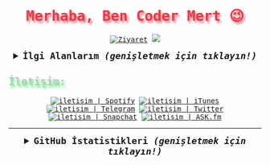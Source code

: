 <samp>
  <h1 align="center" style="color:#e63946;text-shadow: 3px 4px 4px rgba(205, 50, 70, 0.7);">Merhaba, Ben Coder Mert 😉</h1>

  <p align="center">
    <a href=""><img src="https://visitor-badge.laobi.icu/badge?page_id=codermert" alt="Ziyaret"></a>
  <a target="" href="https://t.me/codermert"><img src="https://img.shields.io/badge/%E2%98%95%EF%B8%8F-UPO%20MARKT%20CEO%20-d91623"></a>

  </p>

  <details align="center">
    <summary style="font-weight: bold; font-size: 18px">
      <b>İlgi Alanlarım</b>
      <i>(genişletmek için tıklayın!)</i>
    </summary>

  ![Android](https://img.shields.io/badge/android-cD1?style=for-the-badge&logo=android&logoColor=01060a&color=4495d4)
  ![Facebook API](https://img.shields.io/badge/facebook-cD1?style=for-the-badge&logo=facebook&logoColor=01060a&color=4495d4)
  ![Instagram](https://img.shields.io/badge/instagram-cD1?style=for-the-badge&logo=instagram&logoColor=01060a&color=4495d4)
  ![C#](https://img.shields.io/badge/CSharp-cD1?style=for-the-badge&logo=C%20Sharp&logoColor=01060a&color=4495d4)
  ![APP İnventor](https://img.shields.io/badge/App%20%C4%B0nventor-cD1?style=for-the-badge&logo=android&logoColor=01060a&color=4495d4)
  ![IOS](https://img.shields.io/badge/ios-cD1?style=for-the-badge&logo=apple&logoColor=01060a&color=4495d4)
  ![HTML](https://img.shields.io/badge/html-cD1?style=for-the-badge&logo=html5&logoColor=01060a&color=4495d4)
  </details>

  <h2 style="color:#c1c1c1;text-shadow: 3px 4px 4px rgba(0, 250, 70, 0.7)"> İletişim: </h2>

  <div align="center">
  <a target="" href="https://open.spotify.com/artist/37evpjuqng7tSHaeFNWniF">        <img alt="iletisim | Spotify"  src="https://img.shields.io/badge/spotify-2B2A29.svg?style=for-the-badge&logo=spotify&logoColor=1db954"></a>
  <a target="" href="https://music.apple.com/tr/artist/coder-mert/1540399101?l=tr">        <img alt="iletisim | iTunes"  src="https://img.shields.io/badge/itunes-2B2A29.svg?style=for-the-badge&logo=itunes&logoColor=cb1c28"></a>
    <a target="_blank" href="https://t.me/codermert">               <img alt="iletisim | Telegram" src="https://img.shields.io/badge/telegram-2B2A29.svg?style=for-the-badge&logo=telegram&logoColor=18eaed"></a>
    <a target="_blank" href="https://twitter.com/codermert">        <img alt="iletisim | Twitter"  src="https://img.shields.io/badge/twitter-2B2A29.svg?style=for-the-badge&logo=twitter&logoColor=18eaed"></a>
   <a target="_blank" href="https://www.snapchat.com/add/mertbeyzx">        <img alt="iletisim | Snapchat"  src="https://img.shields.io/badge/snapchat-2B2A29.svg?style=for-the-badge&logo=snapchat&logoColor=faea07"></a>
  <a target="_blank" href="https://ask.fm/codermertx">        <img alt="iletisim | ASK.fm"  src="https://img.shields.io/badge/ask.fm-2B2A29.svg?style=for-the-badge&logo=askfm&logoColor=ee1144"></a>
  

  </div>
  
 

  ---

  <details align="center">
    <summary style="font-weight: bold; font-size: 18px">
      <b>GitHub İstatistikleri</b>
      <i>(genişletmek için tıklayın!)</i>
    </summary>

  ![Coder Mert GitHub İstatistikleri](https://github-readme-stats.vercel.app/api?username=codermert&show_icons=true&bg_color=2B2A29&icon_color=EF7F1A&text_color=FFF&title_color=EF7F1A)
  ![Coder Mert'in En Çok Kullandığı Diller](https://github-readme-stats.vercel.app/api/top-langs/?username=codermert&layout=compact&bg_color=2B2A29&text_color=FFF&title_color=EF7F1A)

  </details>
</samp>
